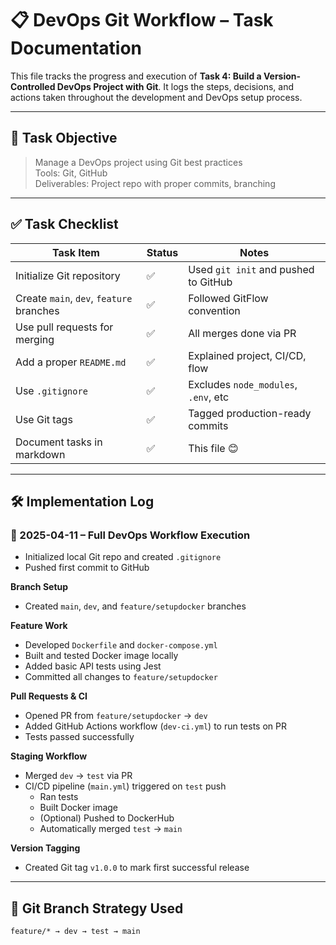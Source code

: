 # 📋 DevOps Git Workflow – Task Documentation

This file tracks the progress and execution of **Task 4: Build a Version-Controlled DevOps Project with Git**. It logs the steps, decisions, and actions taken throughout the development and DevOps setup process.

---

## 🎯 Task Objective

> Manage a DevOps project using Git best practices  
> Tools: Git, GitHub  
> Deliverables: Project repo with proper commits, branching

---

## ✅ Task Checklist

| Task Item                          | Status | Notes |
|-----------------------------------|--------|-------|
| Initialize Git repository         | ✅     | Used `git init` and pushed to GitHub |
| Create `main`, `dev`, `feature` branches | ✅ | Followed GitFlow convention |
| Use pull requests for merging     | ✅     | All merges done via PR |
| Add a proper `README.md`          | ✅     | Explained project, CI/CD, flow |
| Use `.gitignore`                  | ✅     | Excludes `node_modules`, `.env`, etc |
| Use Git tags                      | ✅     | Tagged production-ready commits |
| Document tasks in markdown        | ✅     | This file 😊 |

---

## 🛠️ Implementation Log

### 📅 2025-04-11 – Full DevOps Workflow Execution

- Initialized local Git repo and created `.gitignore`
- Pushed first commit to GitHub

**Branch Setup**
- Created `main`, `dev`, and `feature/setupdocker` branches

**Feature Work**
- Developed `Dockerfile` and `docker-compose.yml`
- Built and tested Docker image locally
- Added basic API tests using Jest
- Committed all changes to `feature/setupdocker`

**Pull Requests & CI**
- Opened PR from `feature/setupdocker` → `dev`
- Added GitHub Actions workflow (`dev-ci.yml`) to run tests on PR
- Tests passed successfully

**Staging Workflow**
- Merged `dev` → `test` via PR
- CI/CD pipeline (`main.yml`) triggered on `test` push
  - Ran tests
  - Built Docker image
  - (Optional) Pushed to DockerHub
  - Automatically merged `test` → `main`

**Version Tagging**
- Created Git tag `v1.0.0` to mark first successful release

---

## 🔄 Git Branch Strategy Used

```plaintext
feature/* → dev → test → main
```